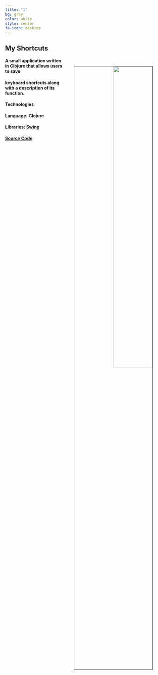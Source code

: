 ```yaml
---
title: "1"
bg: grey
color: white
style: center
fa-icon: desktop
---
```





## <a style="text-decoration: none;" href="https://github.com/MisterTerrific/myshorts-gui">My Shortcuts</a>

<div>
<a align="right" href="https://github.com/MisterTerrific/myshorts-gui/blob/master/screens/main-window2.png?raw=true">
<img src="https://github.com/MisterTerrific/myshorts-gui/blob/master/screens/main-window2.png?raw=true" style="float: right; width: 50%; height: 50%; margin: 2em; border:1px solid black; "/>
</a>
</div>

#### A small application written in Clojure that allows users to save

#### keyboard shortcuts along with a description of its function. 

#### **Technologies**

#### **Language**: <a style="text-decoration: none;" href="https://clojure.org">Clojure</a>


#### **Libraries**: [Swing](http://docs.oracle.com/javase/7/docs/api/javax/swing/package-summary.html#package_description)   

#### [**Source Code**](https://github.com/MisterTerrific/myshorts-gui)   
